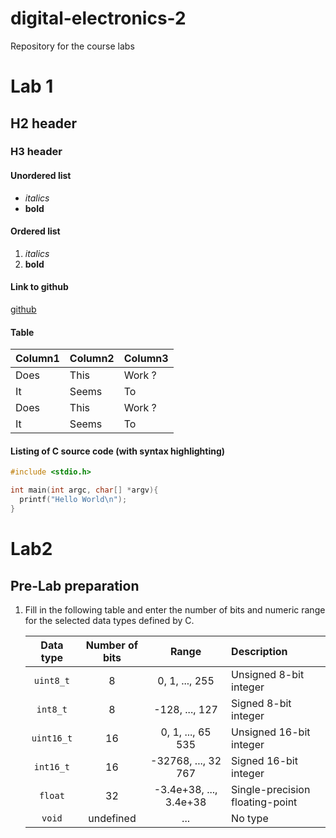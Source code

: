 # digital-electronics-2
Repository for the course labs

# Lab 1

## H2 header

### H3 header

#### Unordered list
- *italics*
- **bold**

#### Ordered list
1. *italics*
2. **bold**

#### Link to github
[github](github.com) 

#### Table 

| Column1 | Column2 | Column3 |
----------|---------|----------
| Does    | This    | Work ?  |
| It      | Seems   | To      |
| Does    | This    | Work ?  |
| It      | Seems   | To      |

#### Listing of C source code (with syntax highlighting)

```c
#include <stdio.h>

int main(int argc, char[] *argv){
  printf("Hello World\n");
}
```
# Lab2
## Pre-Lab preparation

1. Fill in the following table and enter the number of bits and numeric range for the selected data types defined by C.

   | **Data type** | **Number of bits** | **Range** | **Description** |
   | :-: | :-: | :-: | :-- |
   | `uint8_t`  | 8 | 0, 1, ..., 255 | Unsigned 8-bit integer |
   | `int8_t`   | 8 | -128, ..., 127 | Signed 8-bit integer |
   | `uint16_t` | 16 | 0, 1, ..., 65 535 | Unsigned 16-bit integer |
   | `int16_t`  | 16 | -32768, ..., 32 767 | Signed 16-bit integer |
   | `float`    | 32 | -3.4e+38, ..., 3.4e+38 | Single-precision floating-point |
   | `void`     | undefined | ... | No type |
